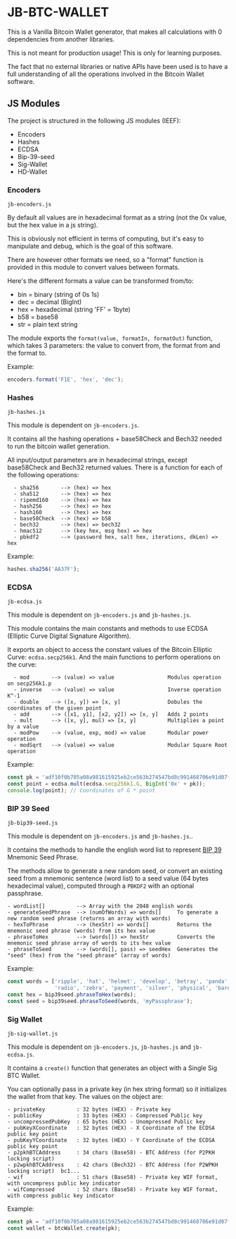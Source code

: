 # JB-BTC-WALLET

This is a Vanilla Bitcoin Wallet generator, that makes all calculations with 0 dependencies from another libraries.

This is not meant for production usage! This is only for learning purposes.

The fact that no external libraries or native APIs have been used is to have a full understanding of all the operations involved in the Bitcoin Wallet software.

## JS Modules

The project is structured in the following JS modules (IEEF):

- Encoders
- Hashes
- ECDSA
- Bip-39-seed
- Sig-Wallet
- HD-Wallet



### Encoders

`jb-encoders.js`

By default all values are in hexadecimal format as a string (not the 0x value, but the hex value in a js string).

This is obviously not efficient in terms of computing, but it's easy to manipulate and debug, which is the goal of this software.

There are however other formats we need, so a "format" function is provided in this module to convert values between formats.

Here's the different formats a value can be transformed from/to:

  - bin = binary (string of 0s 1s)
  - dec = decimal (BigInt)
  - hex = hexadecimal (string 'FF' = 1byte)
  - b58 = base58
  - str = plain text string

The module exports the `format(value, formatIn, formatOut)` function, which takes 3 parameters: the value to convert from, the format from and the format to.

Example: 
```javascript
encoders.format('F1E', 'hex', 'dec');
```



### Hashes

`jb-hashes.js`

This module is dependent on `jb-encoders.js`.

It contains all the hashing operations + base58Check and Bech32 needed to run the bitcoin wallet generation.

All input/output parameters are in hexadecimal strings, except base58Check and Bech32 returned values.
There is a function for each of the following operations:

```
  - sha256       --> (hex) => hex
  - sha512       --> (hex) => hex
  - ripemd160    --> (hex) => hex
  - hash256      --> (hex) => hex
  - hash160      --> (hex) => hex
  - base58Check  --> (hex) => b58
  - bech32       --> (hex) => bech32
  - hmac512      --> (key hex, msg hex) => hex
  - pbkdf2       --> (password hex, salt hex, iterations, dkLen) => hex
```

Example:
```javascript
hashes.sha256('AA37F');
```



### ECDSA

`jb-ecdsa.js`

This module is dependent on `jb-encoders.js` and `jb-hashes.js`.

This module contains the main constants and methods to use ECDSA (Elliptic Curve Digital Signature Algorithm).

It exports an object to access the constant values of the Bitcoin Elliptic Curve: `ecdsa.secp256k1`. And the main functions to perform operations on the curve:

```
  - mod       --> (value) => value                 Modulus operation on secp256k1.p
  - inverse   --> (value) => value                 Inverse operation K^-1
  - double    --> ([x, y]) => [x, y]               Dobules the coordinates of the given point
  - add       --> ([x1, y1], [x2, y2]) => [x, y]   Adds 2 points
  - mult      --> ([x, y], mul) => [x, y]          Multiplies a point by a value
  - modPow    --> (value, exp, mod) => value       Modular power operation
  - modSqrt   --> (value) => value                 Modular Square Root operation
```

Example:
```javascript
const pk = 'adf10f0b705a08a981615925eb2ce563b274547bd8c991468706e91d07feb388';
const point = ecdsa.mult(ecdsa.secp256k1.G, BigInt('0x' + pk));
console.log(point); // Coordinates of G * point
```



### BIP 39 Seed

`jb-bip39-seed.js`

This module is dependent on `jb-encoders.js` and `jb-hashes.js`..

It contains the methods to handle the english word list to represent [BIP 39](https://github.com/bitcoin/bips/blob/master/bip-0039.mediawiki) Mnemonic Seed Phrase.

The methods allow to generate a new random seed, or convert an existing seed from a mnemonic sentence (word list) to a seed value (64 bytes hexadecimal value), computed through a `PBKDF2` with an optional passphrase.

```
- wordList[]          --> Array with the 2048 english words
- generateSeedPhrase  --> (numOfWords) => words[]     To generate a new random seed phrase (returns an array with words)
- hexToPhrase         --> (hexStr) => words[]         Returns the mnemonic seed phrase (words) from its hex value
- phraseToHex         --> (words[]) => hexStr         Converts the mnemonic seed phrase array of words to its hex value
- phraseToSeed        --> (words[], pass) => seedHex  Generates the "seed" (hex) from the "seed phrase" (array of words)
```

Example:
```javascript
const words = ['ripple', 'hat', 'helmet', 'develop', 'betray', 'panda', 
               'radio', 'zebra', 'payment', 'silver', 'physical', 'barely'];
const hex = bip39seed.phraseToHex(words);
const seed = bip39seed.phraseToSeed(words, 'myPassphrase');
```



### Sig Wallet

`jb-sig-wallet.js`

This module is dependent on `jb-encoders.js`, `jb-hashes.js` and `jb-ecdsa.js`.

It contains a `create()` function that generates an object with a Single Sig BTC Wallet.

You can optionally pass in a private key (in hex string format) so it initializes the wallet from that key.
The values on the object are:

```
- privateKey          : 32 bytes (HEX) - Private key
- publicKey           : 33 bytes (HEX) - Compressed Public key
- uncompressedPubKey  : 65 bytes (HEX) - Unompressed Public key
- pubKeyXCoordinate   : 32 bytes (HEX) - X Coordinate of the ECDSA public key point
- pubKeyYCoordinate   : 32 bytes (HEX) - Y Coordinate of the ECDSA public key point
- p2pkhBTCAddress     : 34 chars (Base58) - BTC Address (for P2PKH locking script)
- p2wpkhBTCAddress    : 42 chars (Bech32) - BTC Address (for P2WPKH locking script)  bc1...
- wif                 : 51 chars (Base58) - Private key WIF format, with uncompress public key indicator
- wifCompressed       : 52 chars (Base58) - Private key WIF format, with compress public key indicator
```

Example:
```javascript
const pk = 'adf10f0b705a08a981615925eb2ce563b274547bd8c991468706e91d07feb388';
const wallet = btcWallet.create(pk);
```
